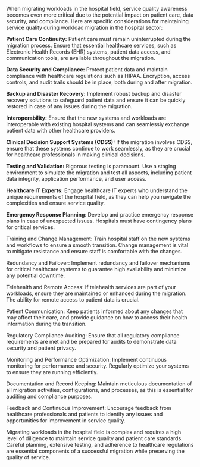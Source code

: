 
When migrating workloads in the hospital field, service quality awareness becomes even more critical due to the potential impact on patient care, data security, and compliance. Here are specific considerations for maintaining service quality during workload migration in the hospital sector:

**Patient Care Continuity:** Patient care must remain uninterrupted during the migration process. Ensure that essential healthcare services, such as Electronic Health Records (EHR) systems, patient data access, and communication tools, are available throughout the migration.

**Data Security and Compliance:** Protect patient data and maintain compliance with healthcare regulations such as HIPAA. Encryption, access controls, and audit trails should be in place, both during and after migration.

**Backup and Disaster Recovery:** Implement robust backup and disaster recovery solutions to safeguard patient data and ensure it can be quickly restored in case of any issues during the migration.

**Interoperability:** Ensure that the new systems and workloads are interoperable with existing hospital systems and can seamlessly exchange patient data with other healthcare providers.

**Clinical Decision Support Systems (CDSS):** If the migration involves CDSS, ensure that these systems continue to work seamlessly, as they are crucial for healthcare professionals in making clinical decisions.

**Testing and Validation:** Rigorous testing is paramount. Use a staging environment to simulate the migration and test all aspects, including patient data integrity, application performance, and user access.

**Healthcare IT Experts:** Engage healthcare IT experts who understand the unique requirements of the hospital field, as they can help you navigate the complexities and ensure service quality.

**Emergency Response Planning**: Develop and practice emergency response plans in case of unexpected issues. Hospitals must have contingency plans for critical services.

Training and Change Management: Train hospital staff on the new systems and workflows to ensure a smooth transition. Change management is vital to mitigate resistance and ensure staff is comfortable with the changes.

Redundancy and Failover: Implement redundancy and failover mechanisms for critical healthcare systems to guarantee high availability and minimize any potential downtime.

Telehealth and Remote Access: If telehealth services are part of your workloads, ensure they are maintained or enhanced during the migration. The ability for remote access to patient data is crucial.

Patient Communication: Keep patients informed about any changes that may affect their care, and provide guidance on how to access their health information during the transition.

Regulatory Compliance Auditing: Ensure that all regulatory compliance requirements are met and be prepared for audits to demonstrate data security and patient privacy.

Monitoring and Performance Optimization: Implement continuous monitoring for performance and security. Regularly optimize your systems to ensure they are running efficiently.

Documentation and Record Keeping: Maintain meticulous documentation of all migration activities, configurations, and processes, as this is essential for auditing and compliance purposes.

Feedback and Continuous Improvement: Encourage feedback from healthcare professionals and patients to identify any issues and opportunities for improvement in service quality.

Migrating workloads in the hospital field is complex and requires a high level of diligence to maintain service quality and patient care standards. Careful planning, extensive testing, and adherence to healthcare regulations are essential components of a successful migration while preserving the quality of service.
